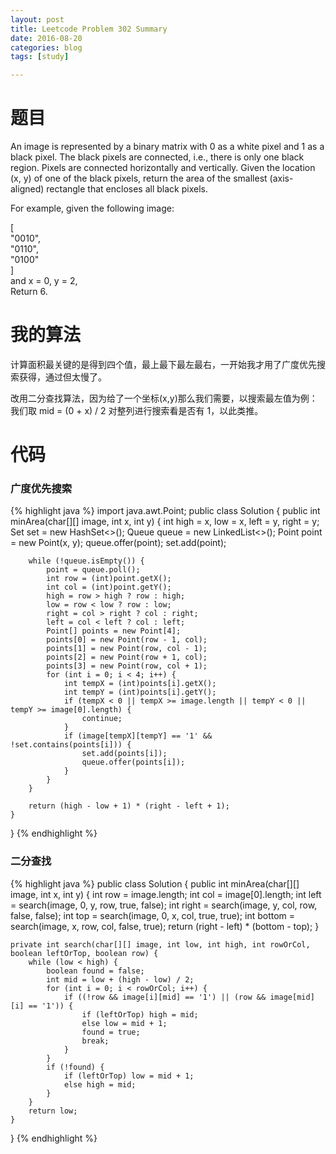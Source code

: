 ```yaml
---
layout: post
title: Leetcode Problem 302 Summary
date: 2016-08-20
categories: blog
tags: [study]

---
```


# 题目

An image is represented by a binary matrix with 0 as a white pixel and 1 as a black pixel. The black pixels are connected, i.e., there is only one black region. Pixels are connected horizontally and vertically. Given the location (x, y) of one of the black pixels, return the area of the smallest (axis-aligned) rectangle that encloses all black pixels.

For example, given the following image:

[  
  "0010",  
  "0110",  
  "0100"  
]  
and x = 0, y = 2,  
Return 6.

# 我的算法

计算面积最关键的是得到四个值，最上最下最左最右，一开始我才用了广度优先搜索获得，通过但太慢了。

改用二分查找算法，因为给了一个坐标(x,y)那么我们需要，以搜索最左值为例：我们取 mid = (0 + x) / 2 对整列进行搜索看是否有 1，以此类推。

# 代码

### 广度优先搜索

{% highlight java %}
import java.awt.Point;
public class Solution {
    public int minArea(char[][] image, int x, int y) {
        int high = x, low = x, left = y, right = y;
        Set<Point> set = new HashSet<>();
        Queue<Point> queue = new LinkedList<>();
        Point point = new Point(x, y);
        queue.offer(point);
        set.add(point);
        
        while (!queue.isEmpty()) {
            point = queue.poll();
            int row = (int)point.getX();
            int col = (int)point.getY();
            high = row > high ? row : high;
            low = row < low ? row : low;
            right = col > right ? col : right;
            left = col < left ? col : left;
            Point[] points = new Point[4];
            points[0] = new Point(row - 1, col);
            points[1] = new Point(row, col - 1);
            points[2] = new Point(row + 1, col);
            points[3] = new Point(row, col + 1);
            for (int i = 0; i < 4; i++) {
                int tempX = (int)points[i].getX();
                int tempY = (int)points[i].getY();
                if (tempX < 0 || tempX >= image.length || tempY < 0 || tempY >= image[0].length) {
                    continue;
                }
                if (image[tempX][tempY] == '1' && !set.contains(points[i])) {
                    set.add(points[i]);
                    queue.offer(points[i]);
                }
            }
        }
        
        return (high - low + 1) * (right - left + 1);
    }
}
{% endhighlight %}

### 二分查找

{% highlight java %}
public class Solution {
    public int minArea(char[][] image, int x, int y) {
        int row = image.length;
        int col = image[0].length;
        int left = search(image, 0, y, row, true, false);
        int right = search(image, y, col, row, false, false);
        int top = search(image, 0, x, col, true, true);
        int bottom = search(image, x, row, col, false, true);
        return (right - left) * (bottom - top);
    }
    
    private int search(char[][] image, int low, int high, int rowOrCol, boolean leftOrTop, boolean row) {
        while (low < high) {
            boolean found = false;
            int mid = low + (high - low) / 2;
            for (int i = 0; i < rowOrCol; i++) {
                if ((!row && image[i][mid] == '1') || (row && image[mid][i] == '1')) {
                    if (leftOrTop) high = mid;
                    else low = mid + 1;
                    found = true;
                    break;
                }
            }
            if (!found) {
                if (leftOrTop) low = mid + 1;
                else high = mid;
            }
        }
        return low;
    }
}
{% endhighlight %}